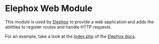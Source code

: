 # Elephox Web Module

This module is used by [Elephox] to provide a web application and adds the abilities to register routes and handle HTTP requests.

For an example, take a look at the [index.php] of the [Elephox docs].

[Elephox]: https://github.com/elephox-dev/framework
[Elephox docs]: https://elephox.dev
[index.php]: https://github.com/elephox-dev/docs/blob/develop/public/index.php

